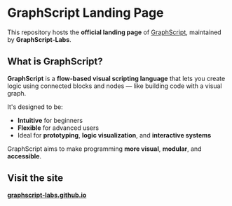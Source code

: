 # GraphScript Landing Page

This repository hosts the **official landing page** of [GraphScript](https://graphscript-labs.github.io), maintained by **GraphScript-Labs**.

## What is GraphScript?

**GraphScript** is a **flow-based visual scripting language** that lets you create logic using connected blocks and nodes — like building code with a visual graph.

It's designed to be:

- **Intuitive** for beginners  
- **Flexible** for advanced users  
- Ideal for **prototyping**, **logic visualization**, and **interactive systems**

GraphScript aims to make programming **more visual**, **modular**, and **accessible**.

## **Visit the site**

[**graphscript-labs.github.io**](https://graphscript-labs.github.io)